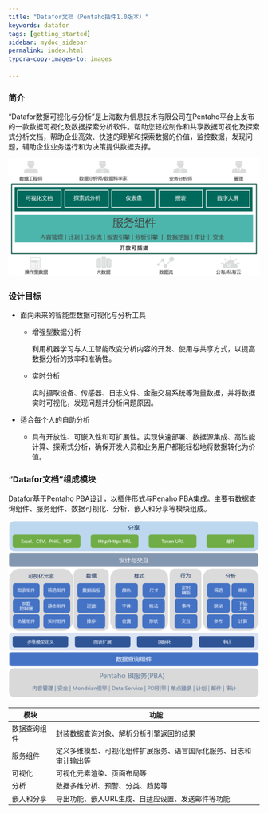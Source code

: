 ```yaml
---
title: "Datafor文档（Pentaho插件1.0版本）"
keywords: datafor
tags: [getting_started]
sidebar: mydoc_sidebar
permalink: index.html
typora-copy-images-to: images

---
```


### 简介

“Datafor数据可视化与分析”是上海数为信息技术有限公司在Pentaho平台上发布的一款数据可视化及数据探索分析软件。帮助您轻松制作和共享数据可视化及探索式分析文档，帮助企业高效、快速的理解和探索数据的价值，监控数据，发现问题，辅助企业业务运行和为决策提供数据支撑。

![](images/datafor-1574064646839.png)

### 设计目标
- 面向未来的智能型数据可视化与分析工具
  - 增强型数据分析

    利用机器学习与人工智能改变分析内容的开发、使用与共享方式，以提高数据分析的效率和准确性。

  - 实时分析

    实时摄取设备、传感器、日志文件、金融交易系统等海量数据，并将数据实时可视化，发现问题并分析问题原因。

- 适合每个人的自助分析

  - 具有开放性、可嵌入性和可扩展性。实现快速部署、数据源集成、高性能计算、探索式分析，确保开发人员和业务用户都能轻松地将数据转化为价值。

### “Datafor文档”组成模块

Datafor基于Pentaho PBA设计，以插件形式与Penaho PBA集成。主要有数据查询组件、服务组件、数据可视化、分析、嵌入和分享等模块组成。

![components](images/components-1574065589113.png)

|   模块   |  功能    |
| ---- | ---- |
| 数据查询组件 | 封装数据查询对象、解析分析引擎返回的结果                     |
|   服务组件   | 定义多维模型、可视化组件扩展服务、语言国际化服务、日志和审计输出等 |
|    可视化    | 可视化元素渲染、页面布局等                                   |
|     分析     | 数据多维分析、预警、分类、趋势等                             |
|  嵌入和分享  | 导出功能、嵌入URL生成、自适应设置、发送邮件等功能            |

